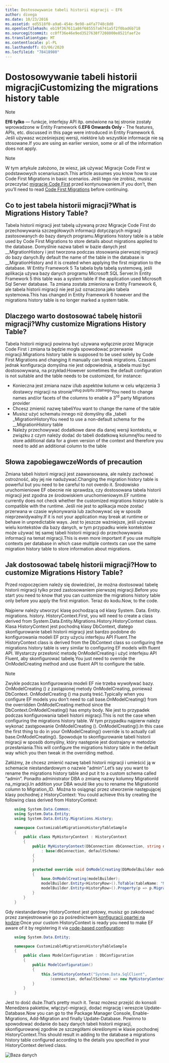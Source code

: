 ```yaml
---
title: Dostosowywanie tabeli historii migracji — EF6
author: divega
ms.date: 10/23/2016
ms.assetid: ed5518f0-a9a6-454e-9e98-a4fa7748c8d0
ms.openlocfilehash: eb19f367611a86f685557a6741a5f2f0bad6b718
ms.sourcegitcommit: cc0ff36e46e9ed3527638f7208000e8521faef2e
ms.translationtype: MT
ms.contentlocale: pl-PL
ms.lasthandoff: 03/06/2020
ms.locfileid: "78418980"
---
```

# <a name="customizing-the-migrations-history-table"></a><span data-ttu-id="64372-102">Dostosowywanie tabeli historii migracji</span><span class="sxs-lookup"><span data-stu-id="64372-102">Customizing the migrations history table</span></span>
> [!NOTE]
> <span data-ttu-id="64372-103">**Ef6 tylko** — funkcje, interfejsy API itp. omówione na tej stronie zostały wprowadzone w Entity Framework 6.</span><span class="sxs-lookup"><span data-stu-id="64372-103">**EF6 Onwards Only** - The features, APIs, etc. discussed in this page were introduced in Entity Framework 6.</span></span> <span data-ttu-id="64372-104">Jeśli używasz wcześniejszej wersji, niektóre lub wszystkie informacje nie są stosowane.</span><span class="sxs-lookup"><span data-stu-id="64372-104">If you are using an earlier version, some or all of the information does not apply.</span></span>

> [!NOTE]
> <span data-ttu-id="64372-105">W tym artykule założono, że wiesz, jak używać Migracje Code First w podstawowych scenariuszach.</span><span class="sxs-lookup"><span data-stu-id="64372-105">This article assumes you know how to use Code First Migrations in basic scenarios.</span></span> <span data-ttu-id="64372-106">Jeśli tego nie zrobisz, musisz przeczytać [migracje Code First](~/ef6/modeling/code-first/migrations/index.md) przed kontynuowaniem.</span><span class="sxs-lookup"><span data-stu-id="64372-106">If you don’t, then you’ll need to read [Code First Migrations](~/ef6/modeling/code-first/migrations/index.md) before continuing.</span></span>

## <a name="what-is-migrations-history-table"></a><span data-ttu-id="64372-107">Co to jest tabela historii migracji?</span><span class="sxs-lookup"><span data-stu-id="64372-107">What is Migrations History Table?</span></span>

<span data-ttu-id="64372-108">Tabela historii migracji jest tabelą używaną przez Migracje Code First do przechowywania szczegółowych informacji dotyczących migracji zastosowanych do bazy danych programu.</span><span class="sxs-lookup"><span data-stu-id="64372-108">Migrations history table is a table used by Code First Migrations to store details about migrations applied to the database.</span></span> <span data-ttu-id="64372-109">Domyślnie nazwa tabeli w bazie danych jest \_\_MigrationHistory i jest tworzona podczas stosowania pierwszej migracji do bazy danych.</span><span class="sxs-lookup"><span data-stu-id="64372-109">By default the name of the table in the database is \_\_MigrationHistory and it is created when applying the first migration to the database.</span></span> <span data-ttu-id="64372-110">W Entity Framework 5 Ta tabela była tabelą systemową, jeśli aplikacja używa bazy danych programu Microsoft SQL Server.</span><span class="sxs-lookup"><span data-stu-id="64372-110">In Entity Framework 5 this table was a system table if the application used Microsoft Sql Server database.</span></span> <span data-ttu-id="64372-111">Ta zmiana została zmieniona w Entity Framework 6, ale tabela historii migracji nie jest już oznaczona jako tabela systemowa.</span><span class="sxs-lookup"><span data-stu-id="64372-111">This has changed in Entity Framework 6 however and the migrations history table is no longer marked a system table.</span></span>

## <a name="why-customize-migrations-history-table"></a><span data-ttu-id="64372-112">Dlaczego warto dostosować tabelę historii migracji?</span><span class="sxs-lookup"><span data-stu-id="64372-112">Why customize Migrations History Table?</span></span>

<span data-ttu-id="64372-113">Tabela historii migracji powinna być używana wyłącznie przez Migracje Code First i zmiana ta będzie mogła spowodować przerwanie migracji.</span><span class="sxs-lookup"><span data-stu-id="64372-113">Migrations history table is supposed to be used solely by Code First Migrations and changing it manually can break migrations.</span></span> <span data-ttu-id="64372-114">Czasami jednak konfiguracja domyślna nie jest odpowiednia, a tabela musi być dostosowywana, na przykład:</span><span class="sxs-lookup"><span data-stu-id="64372-114">However sometimes the default configuration is not suitable and the table needs to be customized, for instance:</span></span>

-   <span data-ttu-id="64372-115">Konieczna jest zmiana nazw i/lub aspektów kolumn w celu włączenia 3 dostawcy migracji na stronie<sup>usług pulpitu zdalnego</sup></span><span class="sxs-lookup"><span data-stu-id="64372-115">You need to change names and/or facets of the columns to enable a 3<sup>rd</sup> party Migrations provider</span></span>
-   <span data-ttu-id="64372-116">Chcesz zmienić nazwę tabeli</span><span class="sxs-lookup"><span data-stu-id="64372-116">You want to change the name of the table</span></span>
-   <span data-ttu-id="64372-117">Musisz użyć schematu innego niż domyślny dla \_tabeli \_MigrationHistory</span><span class="sxs-lookup"><span data-stu-id="64372-117">You need to use a non-default schema for the \_\_MigrationHistory table</span></span>
-   <span data-ttu-id="64372-118">Należy przechowywać dodatkowe dane dla danej wersji kontekstu, w związku z czym należy dodać do tabeli dodatkową kolumnę</span><span class="sxs-lookup"><span data-stu-id="64372-118">You need to store additional data for a given version of the context and therefore you need to add an additional column to the table</span></span>

## <a name="words-of-precaution"></a><span data-ttu-id="64372-119">Słowa zapobiegawcze</span><span class="sxs-lookup"><span data-stu-id="64372-119">Words of precaution</span></span>

<span data-ttu-id="64372-120">Zmiana tabeli historii migracji jest zaawansowana, ale należy zachować ostrożność, aby jej nie nadużywać.</span><span class="sxs-lookup"><span data-stu-id="64372-120">Changing the migration history table is powerful but you need to be careful to not overdo it.</span></span> <span data-ttu-id="64372-121">Środowisko uruchomieniowe EF obecnie nie sprawdza, czy dostosowana tabela historii migracji jest zgodna ze środowiskiem uruchomieniowym.</span><span class="sxs-lookup"><span data-stu-id="64372-121">EF runtime currently does not check whether the customized migrations history table is compatible with the runtime.</span></span> <span data-ttu-id="64372-122">Jeśli nie jest to aplikacja może zostać przerwana w czasie wykonywania lub zachowywać się w sposób nieprzewidywalny.</span><span class="sxs-lookup"><span data-stu-id="64372-122">If it is not your application may break at runtime or behave in unpredictable ways.</span></span> <span data-ttu-id="64372-123">Jest to jeszcze ważniejsze, jeśli używasz wielu kontekstów dla bazy danych, w tym przypadku wiele kontekstów może używać tej samej tabeli historii migracji do przechowywania informacji na temat migracji.</span><span class="sxs-lookup"><span data-stu-id="64372-123">This is even more important if you use multiple contexts per database in which case multiple contexts can use the same migration history table to store information about migrations.</span></span>

## <a name="how-to-customize-migrations-history-table"></a><span data-ttu-id="64372-124">Jak dostosować tabelę historii migracji?</span><span class="sxs-lookup"><span data-stu-id="64372-124">How to customize Migrations History Table?</span></span>

<span data-ttu-id="64372-125">Przed rozpoczęciem należy się dowiedzieć, że można dostosować tabelę historii migracji tylko przed zastosowaniem pierwszej migracji.</span><span class="sxs-lookup"><span data-stu-id="64372-125">Before you start you need to know that you can customize the migrations history table only before you apply the first migration.</span></span> <span data-ttu-id="64372-126">Teraz do kodu.</span><span class="sxs-lookup"><span data-stu-id="64372-126">Now, to the code.</span></span>

<span data-ttu-id="64372-127">Najpierw należy utworzyć klasę pochodzącą od klasy System. Data. Entity. migrations. history. HistoryContext.</span><span class="sxs-lookup"><span data-stu-id="64372-127">First, you will need to create a class derived from System.Data.Entity.Migrations.History.HistoryContext class.</span></span> <span data-ttu-id="64372-128">Klasa HistoryContext jest pochodną klasy DbContext, dlatego skonfigurowanie tabeli historii migracji jest bardzo podobne do konfigurowania modeli EF przy użyciu interfejsu API Fluent.</span><span class="sxs-lookup"><span data-stu-id="64372-128">The HistoryContext class is derived from the DbContext class so configuring the migrations history table is very similar to configuring EF models with fluent API.</span></span> <span data-ttu-id="64372-129">Wystarczy przesłonić metodę OnModelCreating i użyć interfejsu API Fluent, aby skonfigurować tabelę.</span><span class="sxs-lookup"><span data-stu-id="64372-129">You just need to override the OnModelCreating method and use fluent API to configure the table.</span></span>

>[!NOTE]
> <span data-ttu-id="64372-130">Zwykle podczas konfigurowania modeli EF nie trzeba wywoływać bazy. OnModelCreating () z zastąpionej metody OnModelCreating, ponieważ DbContext. OnModelCreating () ma pustą treść.</span><span class="sxs-lookup"><span data-stu-id="64372-130">Typically when you configure EF models you don’t need to call base.OnModelCreating() from the overridden OnModelCreating method since the DbContext.OnModelCreating() has empty body.</span></span> <span data-ttu-id="64372-131">Nie jest to przypadek podczas konfigurowania tabeli historii migracji.</span><span class="sxs-lookup"><span data-stu-id="64372-131">This is not the case when configuring the migrations history table.</span></span> <span data-ttu-id="64372-132">W tym przypadku najpierw należy wykonać zastępowanie OnModelCreating (). OnModelCreating().</span><span class="sxs-lookup"><span data-stu-id="64372-132">In this case the first thing to do in your OnModelCreating() override is to actually call base.OnModelCreating().</span></span> <span data-ttu-id="64372-133">Spowoduje to skonfigurowanie tabeli historii migracji w sposób domyślny, który następnie jest dostrajany w metodzie przesłaniania.</span><span class="sxs-lookup"><span data-stu-id="64372-133">This will configure the migrations history table in the default way which you then tweak in the overriding method.</span></span>

<span data-ttu-id="64372-134">Załóżmy, że chcesz zmienić nazwę tabeli historii migracji i umieścić ją w schemacie niestandardowym o nazwie "admin".</span><span class="sxs-lookup"><span data-stu-id="64372-134">Let’s say you want to rename the migrations history table and put it to a custom schema called “admin”.</span></span> <span data-ttu-id="64372-135">Ponadto administrator DBA o zmianę nazwy kolumny MigrationId na\_migracji.</span><span class="sxs-lookup"><span data-stu-id="64372-135">In addition your DBA would like you to rename the MigrationId column to Migration\_ID.</span></span> <span data-ttu-id="64372-136"> Można to osiągnąć przez utworzenie następującej klasy pochodnej z HistoryContext:</span><span class="sxs-lookup"><span data-stu-id="64372-136"> You could achieve this by creating the following class derived from HistoryContext:</span></span>

``` csharp
    using System.Data.Common;
    using System.Data.Entity;
    using System.Data.Entity.Migrations.History;

    namespace CustomizableMigrationsHistoryTableSample
    {
        public class MyHistoryContext : HistoryContext
        {
            public MyHistoryContext(DbConnection dbConnection, string defaultSchema)
                : base(dbConnection, defaultSchema)
            {
            }

            protected override void OnModelCreating(DbModelBuilder modelBuilder)
            {
                base.OnModelCreating(modelBuilder);
                modelBuilder.Entity<HistoryRow>().ToTable(tableName: "MigrationHistory", schemaName: "admin");
                modelBuilder.Entity<HistoryRow>().Property(p => p.MigrationId).HasColumnName("Migration_ID");
            }
        }
    }
```

<span data-ttu-id="64372-137">Gdy niestandardowy HistoryContext jest gotowy, musisz go zakodować przez zarejestrowanie go za pośrednictwem [konfiguracji opartej na kodzie](https://msdn.com/data/jj680699):</span><span class="sxs-lookup"><span data-stu-id="64372-137">Once your custom HistoryContext is ready you need to make EF aware of it by registering it via [code-based configuration](https://msdn.com/data/jj680699):</span></span>

``` csharp
    using System.Data.Entity;

    namespace CustomizableMigrationsHistoryTableSample
    {
        public class ModelConfiguration : DbConfiguration
        {
            public ModelConfiguration()
            {
                this.SetHistoryContext("System.Data.SqlClient",
                    (connection, defaultSchema) => new MyHistoryContext(connection, defaultSchema));
            }
        }
    }
```

<span data-ttu-id="64372-138">Jest to dość duże.</span><span class="sxs-lookup"><span data-stu-id="64372-138">That’s pretty much it.</span></span> <span data-ttu-id="64372-139">Teraz możesz przejść do konsoli Menedżera pakietów, włączyć-migracji, dodać migrację i wreszcie Update-Database.</span><span class="sxs-lookup"><span data-stu-id="64372-139">Now you can go to the Package Manager Console, Enable-Migrations, Add-Migration and finally Update-Database.</span></span> <span data-ttu-id="64372-140">Powinno to spowodować dodanie do bazy danych tabeli historii migracji, skonfigurowanej zgodnie ze szczegółami określonymi w klasie pochodnej HistoryContext.</span><span class="sxs-lookup"><span data-stu-id="64372-140">This should result in adding to the database a migrations history table configured according to the details you specified in your HistoryContext derived class.</span></span>

![Baza danych](~/ef6/media/database.png)
